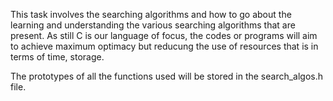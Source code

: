 This task involves the searching algorithms and how to go about the learning and understanding the various searching algorithms that are present. As still C is our language of focus, the codes or programs will aim to achieve maximum optimacy but reducung the use of resources that is in terms of time, storage.

The prototypes of all the functions used will be stored in the search_algos.h file.
